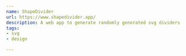 ```yaml
---
name: ShapeDivider
url: https://www.shapedivider.app/
description: A web app to generate randomly generated svg dividers
tags:
- svg
- design

---
```

